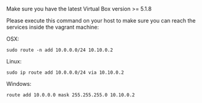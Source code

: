 Make sure you have the latest Virtual Box version >= 5.1.8


Please execute this command on your host to make sure you can reach the services inside the vagrant machine:

OSX:
```
sudo route -n add 10.0.0.0/24 10.10.0.2
```

Linux:
```
sudo ip route add 10.0.0.0/24 via 10.10.0.2
```

Windows:
```
route add 10.0.0.0 mask 255.255.255.0 10.10.0.2
